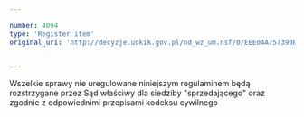 ```yaml
---

number: 4094
type: 'Register item'
original_uri: 'http://decyzje.uokik.gov.pl/nd_wz_um.nsf/0/EEE04A757390B4BCC1257ACD003C0D88?OpenDocument'


---
```


Wszelkie sprawy nie uregulowane niniejszym regulaminem będą rozstrzygane przez Sąd właściwy dla siedziby "sprzedającego" oraz zgodnie z odpowiednimi przepisami kodeksu cywilnego

